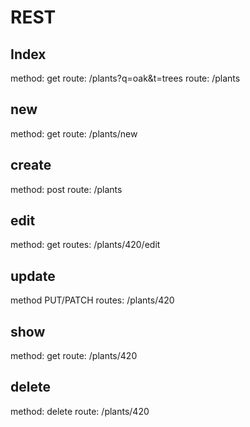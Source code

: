 # REST

## Index
method: get
route: /plants?q=oak&t=trees
route: /plants

## new
method: get
route: /plants/new

## create
method: post
route: /plants

## edit
method: get
routes: /plants/420/edit

## update
method PUT/PATCH
routes: /plants/420

## show
method: get
route: /plants/420

## delete
method: delete
route: /plants/420
